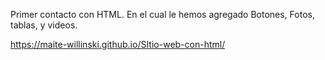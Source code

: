Primer contacto con HTML.
En el cual le hemos agregado Botones, Fotos, tablas, y videos.

https://maite-willinski.github.io/SItio-web-con-html/
